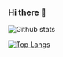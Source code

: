 ### Hi there 👋

![Github stats](https://github-readme-stats.vercel.app/api?username=Emmanuel-Cangy&theme=highcontrast&show_icons=true&count_private=true&rank_icon=github)

[![Top Langs](https://github-readme-stats.vercel.app/api/top-langs/?username=Emmanuel-Cangy&layout=pie)](https://github.com/anuraghazra/github-readme-stats)
